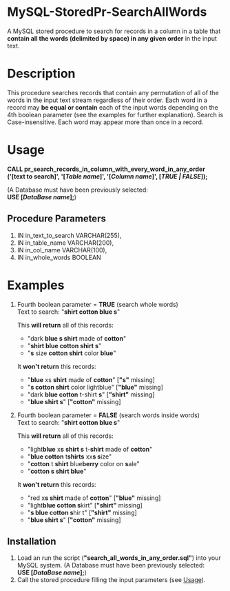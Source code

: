 # MySQL-StoredPr-SearchAllWords
A MySQL stored procedure to search for records in a column in a table that __contain all the words (delimited by space) in any given order__ in the input text.

# Description
This procedure searches records that contain any permutation of all of the words in the input text stream regardless of their order. Each word in a record may __be equal or contain__ each of the input words depending on the 4th boolean parameter (see the examples for further explanation). Search is Case-insensitive. Each word may appear more than once in a record.

# Usage
__CALL pr_search_records_in_column_with_every_word_in_any_order ('[text to search]', '[_Table name_]', '[_Column name_]', [_TRUE | FALSE_]);__

(A Database must have been previously selected: <br>
__USE [_DataBase name_];__)

## Procedure Parameters
1. IN in_text_to_search VARCHAR(255),
2. IN in_table_name VARCHAR(200),
3. IN in_col_name VARCHAR(100),
4. IN in_whole_words BOOLEAN

# Examples
1. Fourth boolean parameter = __TRUE__ (search whole words)<br>
Text to search: "__shirt cotton blue s__"

   This __will return__ all of this records:
   - "dark __blue s shirt__ made of __cotton__"
   - "__shirt blue cotton shirt s__"
   - "__s__ size __cotton shirt__ color __blue__"

   It __won't return__ this records:
   - "__blue__ xs __shirt__ made of __cotton__" [__"s"__ missing]
   - "__s cotton shirt__ color lightblue" [__"blue"__ missing]
   - "dark __blue cotton__ t-shirt __s__" [__"shirt"__ missing]
   - "__blue shirt s__" [__"cotton"__ missing]

2. Fourth boolean parameter = __FALSE__ (search words inside words)<br>
Text to search: "__shirt cotton blue s__"<br>

   This __will return__ all of this records:
   - "light<b>blue</b> x<b>s</b> __shirt s__ t-<b>shirt</b> made of __cotton__"
   - "__blue cotton__ t<b>shirts</b> xx<b>s s</b>ize"
   - "__cotton__ t __shirt__ blue<b>berry</b> color on <b>s</b>ale"
   - "__cotton s shirt blue__"

   It __won't return__ this records:
   - "red x<b>s shirt</b> made of __cotton__" [__"blue"__ missing]
   - "light<b>blue cotton s</b>kirt" [__"shirt"__ missing]
   - "<b>s blue cotton s</b>hir t" [__"shirt"__ missing]
   - "__blue shirt s__" [__"cotton"__ missing]

## Installation
1. Load an run the script (__"search_all_words_in_any_order.sql"__) into your MySQL system.
(A Database must have been previously selected: <br>
__USE [_DataBase name_];__)
2. Call the stored procedure filling the input parameters (see <a href="https://github.com/pabloalg/MySQL-StoredPr-SearchAllWords/blob/main/README.md#usage"> Usage</a>).
